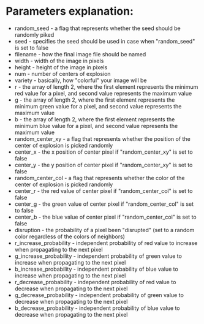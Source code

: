 
# **Parameters explanation:**

- random_seed - a flag that represents whether the seed should be randomly piked 
- seed - specifies the seed should be used in case when "random_seed" is set to false
- filename - how the final image file should be named 
- width - width of the image in pixels
- height - height of the image in pixels
- num - number of centers of explosion 
- variety - basically, how "colorful" your image will be
- r - the array of length 2, where the first element represents the minimum red value for a pixel, and second value represents the maximum value  
- g - the array of length 2, where the first element represents the minimum green value for a pixel, and second value represents the maximum value
- b - the array of length 2, where the first element represents the minimum blue value for a pixel, and second value represents the maximum value
- random_center_xy - a flag that represents whether the position of the center of explosion is picked randomly
- center_x - the x position of center pixel if "random_center_xy" is set to false
- center_y - the y position of center pixel if "random_center_xy" is set to false
- random_center_col - a flag that represents whether the color of the center of explosion is picked randomly
- center_r - the red value of center pixel if "random_center_col" is set to false 
- center_g - the green value of center pixel if "random_center_col" is set to false
- center_b - the blue value of center pixel if "random_center_col" is set to false
- disruption - the probability of a pixel been "disrupted" (set to a random color regardless of the colors of neighbors)
- r_increase_probability - independent probability of red value to increase when propagating to the next pixel  
- g_increase_probability - independent probability of green value to increase when propagating to the next pixel
- b_increase_probability - independent probability of blue value to increase when propagating to the next pixel
- r_decrease_probability - independent probability of red value to decrease when propagating to the next pixel
- g_decrease_probability - independent probability of green value to decrease when propagating to the next pixel
- b_decrease_probability - independent probability of blue value to decrease when propagating to the next pixel